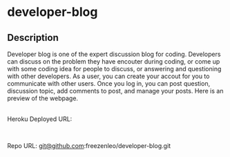 # developer-blog

## Description
Developer blog is one of the expert discussion blog for coding. Developers can discuss on the problem they have encouter during coding, or come up with some coding idea for people to discuss, or answering and questioning with other developers. As a user, you can create your accout for you to communicate with other users. Once you log in, you can post question, discussion topic, add comments to post, and manage your posts. Here is an preview of the webpage.
</br></br>

Heroku Deployed URL:

</br>

Repo URL: git@github.com:freezenleo/developer-blog.git